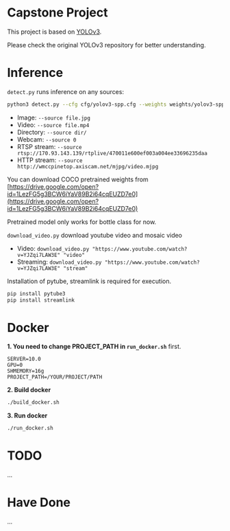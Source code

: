 # Capstone Project

This project is based on [YOLOv3](https://github.com/ultralytics/yolov3).

Please check the original YOLOv3 repository for better understanding.

# Inference

`detect.py` runs inference on any sources:

```bash
python3 detect.py --cfg cfg/yolov3-spp.cfg --weights weights/yolov3-spp-ultralytics.pt --source ...
```

- Image:  `--source file.jpg`
- Video:  `--source file.mp4`
- Directory:  `--source dir/`
- Webcam:  `--source 0`
- RTSP stream:  `--source rtsp://170.93.143.139/rtplive/470011e600ef003a004ee33696235daa`
- HTTP stream:  `--source http://wmccpinetop.axiscam.net/mjpg/video.mjpg`

You can download COCO pretrained weights from [https://drive.google.com/open?id=1LezFG5g3BCW6iYaV89B2i64cqEUZD7e0](https://drive.google.com/open?id=1LezFG5g3BCW6iYaV89B2i64cqEUZD7e0)

Pretrained model only works for bottle class for now.

`download_video.py` download youtube video and mosaic video
- Video: `download_video.py "https://www.youtube.com/watch?v=YJZqi7LAW3E" "video"`
- Streaming: `download_video.py "https://www.youtube.com/watch?v=YJZqi7LAW3E" "stream"`


Installation of pytube, streamlink is required for execution.
```bash
pip install pytube3
pip install streamlink
```

# Docker

**1. You need to change PROJECT_PATH in `run_docker.sh`** first. 

```shell
SERVER=10.0
GPU=0
SHMEMORY=16g
PROJECT_PATH=/YOUR/PROJECT/PATH
```

**2. Build docker**

```bash
./build_docker.sh
```

**3. Run docker**

```bash
./run_docker.sh
```

# TODO

...

# Have Done

...
